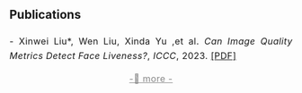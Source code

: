 <h2 style="margin: 2px 0px -10px;">
  <a href="./_publication/publication.html" style="text-decoration: none; color: inherit;">Publications</a>
</h2>
<br>
<div style="font-size: 16px; line-height: 1.6; letter-spacing: 0.5px; text-align: justify;">
<!--   以下添加文本内容 -->
  <p>
    - Xinwei Liu*, Wen Liu, Xinda Yu ,et al. <!--一次建议只展示三个author，为第一作者，第二作者，通讯作者--> 
    <em>Can Image Quality Metrics Detect Face Liveness?</em>, <em>ICCC</em>, 2023.<!--展示论文名，期刊/会议缩写，年份--> 
    <a href="./_publication/file/curriculum_vitae.pdf" target="_blank">[PDF]</a>
  </p>
<!--  <p> 参考添加模板如下
    - Author name 
    <em>Paper Title</em>, <em>Conference name</em>, 2023.
    <a href="./_publication/file/filename.pdf" target="_blank">[PDF]</a>
  </p> -->
  <p style="font-size: 16px; text-align: center; margin-bottom: 0px;">
    <a href="./_publication/publication.html" style="text-decoration: underline; color: #888;">
        -🔺 more - <!--用于跳转到详情页--> 
    </a>
  </p>
</div>
